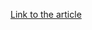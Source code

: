 [Link to the article](https://www.bleepingcomputer.com/news/security/hackers-target-critical-zero-day-vulnerability-in-ptz-cameras/)
